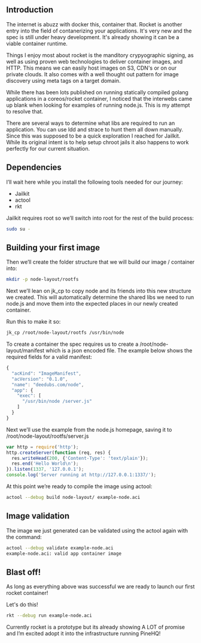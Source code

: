 ## Introduction 

The internet is abuzz with docker this, container that. Rocket is another entry into the field of contanerizing your applications. It's very new and the spec is still under heavy development. It's already showing it can be a viable container runtime.

Things I enjoy most about rocket is the manditory crypyographic signing, as well as using proven web technologies to deliver container images, and HTTP. This means we can easily host images on S3, CDN's or on our private clouds. It also comes with a well thought out pattern for image discovery using meta tags on a target domain.

While there has been lots published on running statically compiled golang applications in a coreos/rocket container, I noticed that the interwebs came up blank when looking for examples of running node.js. This is my attempt to resolve that.

There are several ways to determine what libs are required to run an application. You can use ldd and strace to hunt them all down manually. Since this was supposed to be a quick exploration I reached for Jailkit. While its original intent is to help setup chroot jails it also happens to work perfectly for our current situation.

## Dependencies

I’ll wait here while you install the following tools needed for our journey:

- Jailkit
- actool
- rkt

Jailkit requires root so we’ll switch into root for the rest of the build process:

```bash
sudo su -
```

## Building your first image

Then we’ll create the folder structure that we will build our image / container into:

```bash
mkdir -p node-layout/rootfs
```

Next we’ll lean on jk_cp to copy node and its friends into this new structure we created.  This will automatically determine the shared libs we need to run node.js and move them into the expected places in our newly created container.  

Run this to make it so:

```bash
jk_cp /root/node-layout/rootfs /usr/bin/node
```

To create a container the spec requires us to create a /root/node-layout/manifest which is a json encoded file. The example below shows the required fields for a valid manifest:

```javascript
{
  "acKind": "ImageManifest",
  "acVersion": "0.1.0",
  "name": "deedubs.com/node",
  "app": {
    "exec": [
      "/usr/bin/node /server.js"
    ]
  }
}
```

Next we’ll use the example from the node.js homepage, saving it to /root/node-layout/rootfs/server.js

```javascript
var http = require('http');
http.createServer(function (req, res) {
  res.writeHead(200, {'Content-Type': 'text/plain'});
  res.end('Hello World\n');
}).listen(1337, '127.0.0.1');
console.log('Server running at http://127.0.0.1:1337/');
```

At this point we’re ready to compile the image using actool:

```bash
actool --debug build node-layout/ example-node.aci
```

## Image validation

The image we just generated can be validated using the actool again with the command:

```bash
actool --debug validate example-node.aci
example-node.aci: valid app container image
```

## Blast off!

As long as everything above was successful we are ready to launch our first rocket container!

Let's do this!

```bash
rkt --debug run example-node.aci
```

Currently rocket is a prototype but its already showing A LOT of promise and I’m excited adopt it into the infrastructure running PineHQ!